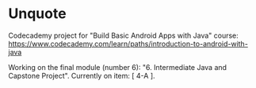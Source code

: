 # Unquote

Codecademy project for "Build Basic Android Apps with Java" course:
https://www.codecademy.com/learn/paths/introduction-to-android-with-java

Working on the final module (number 6): "6. Intermediate Java and Capstone Project".
Currently on item: [ 4-A ].